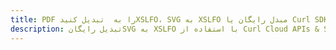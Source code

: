 ---title: PDF را به  تبدیل کنیدXSLFO، SVG به XSLFO مبدل رایگان یا Curl SDKdescription: تبدیل رایگانSVG به XSLFO با استفاده از Curl Cloud APIs & SDK همچنین اسناد PDF را در Cloud ایجاد، ویرایش و رندر کنید.---